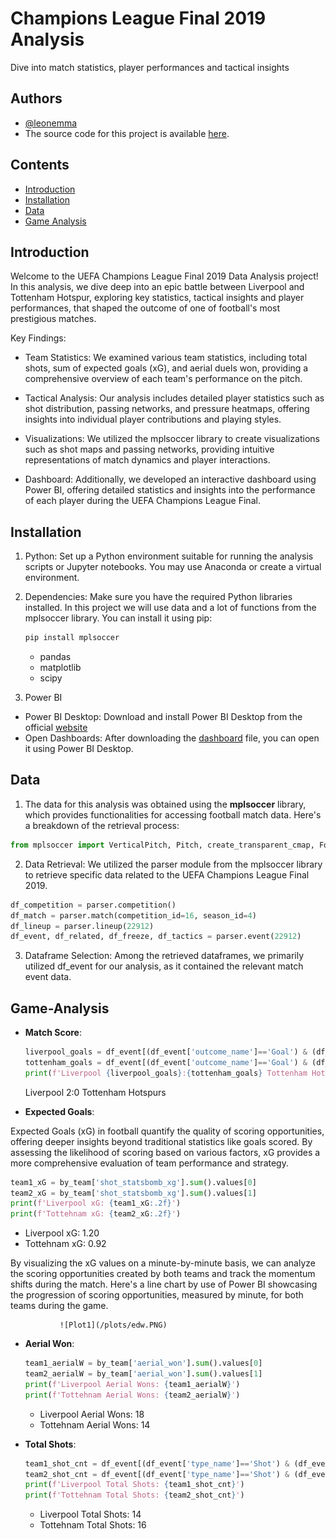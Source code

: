 # Champions League Final 2019 Analysis
Dive into match statistics, player performances and tactical insights

## Authors

- [@leonemma](https://github.com/leonemma)
- The source code for this project is available [here](https://github.com/leonemma/UCL2019Final-LIVvsTOT-Insights/blob/main/Football%20Data%20Analysis.ipynb).

## Contents  
- [Introduction](#Introduction)
- [Installation](#Installation)
- [Data](#Data)
- [Game Analysis](#Game-Analysis)

## Introduction

Welcome to the UEFA Champions League Final 2019 Data Analysis project! In this analysis, we dive deep into an epic battle between Liverpool and Tottenham Hotspur, exploring key statistics, tactical insights and player performances, that shaped the outcome of one of football's most prestigious matches.

Key Findings:
- Team Statistics: We examined various team statistics, including total shots, sum of expected goals (xG), and aerial duels won, providing a comprehensive overview of each team's performance on the pitch.

- Tactical Analysis: Our analysis includes detailed player statistics such as shot distribution, passing networks, and pressure heatmaps, offering insights into individual player contributions and playing styles.

- Visualizations: We utilized the mplsoccer library to create visualizations such as shot maps and passing networks, providing intuitive representations of match dynamics and player interactions.

- Dashboard: Additionally, we developed an interactive dashboard using Power BI, offering detailed statistics and insights into the performance of each player during the UEFA Champions League Final.

## Installation

1. Python: Set up a Python environment suitable for running the analysis scripts or Jupyter notebooks. You may use Anaconda or create a virtual environment.

2. Dependencies: Make sure you have the required Python libraries installed. In this project we will use data and a lot of functions from the mplsoccer library. You can install it using pip:
     ```python
     pip install mplsoccer 
     ```
     - pandas
     - matplotlib
     - scipy

3. Power BI 
- Power BI Desktop: Download and install Power BI Desktop from the official [website](https://powerbi.microsoft.com/en-us/desktop/)
- Open Dashboards: After downloading the [dashboard](https://github.com/leonemma/UCL2019Final-LIVvsTOT-Insights/blob/main/Players%20Performance.pbix) file, you can open it using Power BI Desktop.

## Data   

1.  The data for this analysis was obtained using the __mplsoccer__ library, which provides functionalities for accessing football match data. Here's a breakdown of the retrieval process:
```python
from mplsoccer import VerticalPitch, Pitch, create_transparent_cmap, FontManager, arrowhead_marker, Sbopen
```
2.  Data Retrieval: We utilized the parser module from the mplsoccer library to retrieve specific data related to the UEFA Champions League Final 2019.
```python
df_competition = parser.competition()
df_match = parser.match(competition_id=16, season_id=4)
df_lineup = parser.lineup(22912)
df_event, df_related, df_freeze, df_tactics = parser.event(22912)
```
3.  Dataframe Selection: Among the retrieved dataframes, we primarily utilized df_event for our analysis, as it contained the relevant match event data.


## Game-Analysis  
- __Match Score__:
  ```python
  liverpool_goals = df_event[(df_event['outcome_name']=='Goal') & (df_event['team_name']=='Liverpool')].shape[0]
  tottenham_goals = df_event[(df_event['outcome_name']=='Goal') & (df_event['team_name']=='Tottenham Hotspur')].shape[0]
  print(f'Liverpool {liverpool_goals}:{tottenham_goals} Tottenham Hotspurs')
  ```
  Liverpool 2:0 Tottenham Hotspurs

- __Expected Goals__:
  
Expected Goals (xG) in football quantify the quality of scoring opportunities, offering deeper insights beyond traditional statistics like goals scored. By assessing the likelihood of scoring based on various factors, xG provides a more comprehensive evaluation of team performance and strategy.  

  ```python
  team1_xG = by_team['shot_statsbomb_xg'].sum().values[0]
  team2_xG = by_team['shot_statsbomb_xg'].sum().values[1]
  print(f'Liverpool xG: {team1_xG:.2f}')
  print(f'Tottehnam xG: {team2_xG:.2f}')
  ```
   - Liverpool xG: 1.20
   - Tottehnam xG: 0.92

 By visualizing the xG values on a minute-by-minute basis, we can analyze the scoring opportunities created by both teams and track the momentum shifts during the match. Here's a line chart by use of Power BI showcasing the progression of scoring opportunities, measured by minute, for both teams during the game.  
 
               ![Plot1](/plots/edw.PNG)


- __Aerial Won__:
  ```python
  team1_aerialW = by_team['aerial_won'].sum().values[0]
  team2_aerialW = by_team['aerial_won'].sum().values[1]
  print(f'Liverpool Aerial Wons: {team1_aerialW}')
  print(f'Tottehnam Aerial Wons: {team2_aerialW}')
  ```
   - Liverpool Aerial Wons: 18
   - Tottehnam Aerial Wons: 14

- __Total Shots__:
  ```python
  team1_shot_cnt = df_event[(df_event['type_name']=='Shot') & (df_event['team_id']==24)].shape[0]
  team2_shot_cnt = df_event[(df_event['type_name']=='Shot') & (df_event['team_id']==38)].shape[0]
  print(f'Liverpool Total Shots: {team1_shot_cnt}')
  print(f'Tottehnam Total Shots: {team2_shot_cnt}')
  ```
   - Liverpool Total Shots: 14
   - Tottehnam Total Shots: 16
  


  
